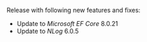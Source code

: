 Release with following new features and fixes:
- Update to _Microsoft EF Core_ 8.0.21
- Update to _NLog_ 6.0.5
